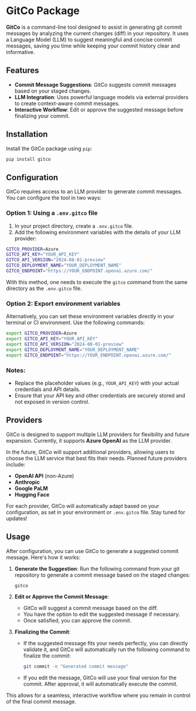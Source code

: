 # GitCo Package

**GitCo** is a command-line tool designed to assist in generating git commit messages by analyzing the current changes (diff) in your repository. It uses a Language Model (LLM) to suggest meaningful and concise commit messages, saving you time while keeping your commit history clear and informative.

## Features

- **Commit Message Suggestions**: GitCo suggests commit messages based on your staged changes.
- **LLM Integration**: Uses powerful language models via external providers to create context-aware commit messages.
- **Interactive Workflow**: Edit or approve the suggested message before finalizing your commit.

## Installation

Install the GitCo package using `pip`:

```bash
pip install gitco
```

## Configuration

GitCo requires access to an LLM provider to generate commit messages. You can configure the tool in two ways:

### Option 1: Using a `.env.gitco` file

1. In your project directory, create a `.env.gitco` file.
2. Add the following environment variables with the details of your LLM provider:

```bash
GITCO_PROVIDER=Azure
GITCO_API_KEY="YOUR_API_KEY"
GITCO_API_VERSION="2024-08-01-preview"
GITCO_DEPLOYMENT_NAME="YOUR_DEPLOYMENT_NAME"
GITCO_ENDPOINT="https://YOUR_ENDPOINT.openai.azure.com/"
```

With this method, one needs to execute the `gitco` command from the same directory as the `.env.gitco` file.

### Option 2: Export environment variables

Alternatively, you can set these environment variables directly in your terminal or CI environment. Use the following commands:

```bash
export GITCO_PROVIDER=Azure
export GITCO_API_KEY="YOUR_API_KEY"
export GITCO_API_VERSION="2024-08-01-preview"
export GITCO_DEPLOYMENT_NAME="YOUR_DEPLOYMENT_NAME"
export GITCO_ENDPOINT="https://YOUR_ENDPOINT.openai.azure.com/"
```

### Notes:
- Replace the placeholder values (e.g., `YOUR_API_KEY`) with your actual credentials and API details.
- Ensure that your API key and other credentials are securely stored and not exposed in version control.

## Providers

GitCo is designed to support multiple LLM providers for flexibility and future expansion. Currently, it supports **Azure OpenAI** as the LLM provider. 

In the future, GitCo will support additional providers, allowing users to choose the LLM service that best fits their needs. Planned future providers include:

- **OpenAI API** (non-Azure)
- **Anthropic**
- **Google PaLM**
- **Hugging Face**

For each provider, GitCo will automatically adapt based on your configuration, as set in your environment or `.env.gitco` file. Stay tuned for updates!

## Usage

After configuration, you can use GitCo to generate a suggested commit message. Here's how it works:

1. **Generate the Suggestion**:
   Run the following command from your git repository to generate a commit message based on the staged changes:

   ```bash
   gitco
   ```

2. **Edit or Approve the Commit Message**:
   - GitCo will suggest a commit message based on the diff.
   - You have the option to edit the suggested message if necessary.
   - Once satisfied, you can approve the commit.

3. **Finalizing the Commit**:
   - If the suggested message fits your needs perfectly, you can directly validate it, and GitCo will automatically run the following command to finalize the commit:

     ```bash
     git commit -m "Generated commit message"
     ```

   - If you edit the message, GitCo will use your final version for the commit. After approval, it will automatically execute the commit.

This allows for a seamless, interactive workflow where you remain in control of the final commit message.

